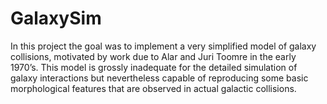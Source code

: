 # GalaxySim

In this project the goal was to implement a very simplified model of galaxy collisions, motivated by work due
to Alar and Juri Toomre in the early 1970’s. This model is grossly inadequate for the detailed simulation
of galaxy interactions but nevertheless capable of reproducing some basic morphological features that are
observed in actual galactic collisions.
